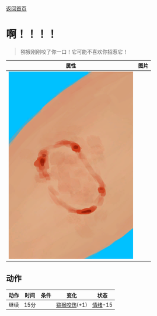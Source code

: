 [返回首页](index.md)  
# 啊！！！！  
> 猕猴刚刚咬了你一口！它可能不喜欢你招惹它！  
  
  属性  |   图片   
 ----  |  ----:   
   |  ![](Sprite/MacaqueBite.png)   
  
## 动作  
动作  |  时间  |  条件  |  变化  |  状态  
----  |  ----  |  ----  |  ----  |  ----  
继续  |  15分  |    |  [猕猴咬伤](W_MacaqueBite.md)(+1)  |  [情绪](Morale.md)-15  
